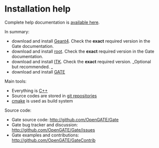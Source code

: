 # Installation help


Complete help documentation is [available here](http://www.opengatecollaboration.org/InstallingGate). 

In summary:
- download and install [Geant4](http://geant4.web.cern.ch). Check the **exact** required version in the Gate documentation.
- download and install [root](http://root.cern.ch). Check the **exact** required version in the Gate documentation.
- download and install [ITK](http://www.itk.org). Check the **exact** required version.  _Optional but recommended. _
- download and install [GATE](http://github.com/OpenGATE/Gate)

Main tools:
- Everything is [C++](https://en.wikipedia.org/wiki/C%2B%2B)
- Source codes are stored in [git repositories](https://en.wikipedia.org/wiki/Git)
- [cmake](https://en.wikipedia.org/wiki/CMake) is used as build system

Source code:
- Gate source code: http://github.com/OpenGATE/Gate
- Gate bug tracker and discussion: http://github.com/OpenGATE/Gate/issues
- Gate examples and contributions: http://github.com/OpenGATE/GateContrib


